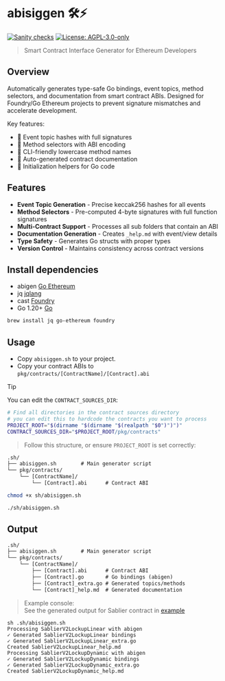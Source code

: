 # abisiggen 🛠️⚡
[![Sanity checks](https://github.com/rmsrob/abisiggen/actions/workflows/ci.yml/badge.svg)](https://github.com/rmsrob/abisiggen/actions/workflows/ci.yml)
[![License: AGPL-3.0-only](https://img.shields.io/badge/License-AGPL--3.0--only-blue)](https://www.gnu.org/licenses/agpl-3.0)


> Smart Contract Interface Generator for Ethereum Developers

## Overview
Automatically generates type-safe Go bindings, event topics, method selectors, and documentation from smart contract ABIs. Designed for Foundry/Go Ethereum projects to prevent signature mismatches and accelerate development.

Key features:
- 🎯 Event topic hashes with full signatures
- 🔑 Method selectors with ABI encoding
- 📘 CLI-friendly lowercase method names
- 📖 Auto-generated contract documentation
- 🔄 Initialization helpers for Go code

## Features
- **Event Topic Generation** - Precise keccak256 hashes for all events
- **Method Selectors** - Pre-computed 4-byte signatures with full function signatures
- **Multi-Contract Support** - Processes all sub folders that contain an ABI
- **Documentation Generation** - Creates `_help.md` with event/view details
- **Type Safety** - Generates Go structs with proper types
- **Version Control** - Maintains consistency across contract versions

## Install dependencies
- abigen [Go Ethereum](https://geth.ethereum.org/docs/tools/abigen)
- jq [jqlang](https://jqlang.org/)
- cast [Foundry](https://book.getfoundry.sh/cast/)
- Go 1.20+ [Go](https://go.dev/dl/)

```bash
brew install jq go-ethereum foundry
```

## Usage
- Copy `abisiggen.sh` to your project.
- Copy your contract ABIs to `pkg/contracts/[ContractName]/[Contract].abi`

> [!TIP]  
> You can edit the `CONTRACT_SOURCES_DIR`:  
```bash
# Find all directories in the contract sources directory
# you can edit this to hardcode the contracts you want to process
PROJECT_ROOT="$(dirname "$(dirname "$(realpath "$0")")")"
CONTRACT_SOURCES_DIR="$PROJECT_ROOT/pkg/contracts"
```

> Follow this structure, or ensure `PROJECT_ROOT` is set correctly:
```txt
.sh/
├── abisiggen.sh        # Main generator script
└── pkg/contracts/
    └── [ContractName]/
        └── [Contract].abi      # Contract ABI
```

```bash
chmod +x sh/abisiggen.sh
```

```bash
./sh/abisiggen.sh
```

## Output
```txt
.sh/
├── abisiggen.sh        # Main generator script
└── pkg/contracts/
    └── [ContractName]/
        ├── [Contract].abi      # Contract ABI
        ├── [Contract].go       # Go bindings (abigen)
        ├── [Contract]_extra.go # Generated topics/methods
        └── [Contract]_help.md  # Generated documentation
```

> Example console:  
> See the generated output for Sablier contract in [example](/example/)

```console
sh .sh/abisiggen.sh
Processing SablierV2LockupLinear with abigen
✓ Generated SablierV2LockupLinear bindings
✓ Generated SablierV2LockupLinear_extra.go
Created SablierV2LockupLinear_help.md
Processing SablierV2LockupDynamic with abigen
✓ Generated SablierV2LockupDynamic bindings
✓ Generated SablierV2LockupDynamic_extra.go
Created SablierV2LockupDynamic_help.md
```
